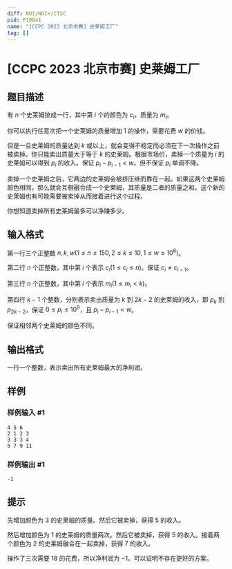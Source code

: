 ```yaml
---
diff: NOI/NOI+/CTSC
pid: P10041
name: "[CCPC 2023 北京市赛] 史莱姆工厂"
tag: []
---
```

# [CCPC 2023 北京市赛] 史莱姆工厂
## 题目描述

有 $n$ 个史莱姆排成一行，其中第 $i$ 个的颜色为 $c_i$，质量为 $m_i$。

你可以执行任意次把一个史莱姆的质量增加 $1$ 的操作，需要花费 $w$ 的价钱。

但是一旦史莱姆的质量达到 $k$ 或以上，就会变得不稳定而必须在下一次操作之前被卖掉。你只能卖出质量大于等于 $k$ 的史莱姆。根据市场价，卖掉一个质量为 $i$ 的史莱姆可以得到 $p_i$ 的收入。保证 $p_i-p_{i-1}<w$。但不保证 $p_i$ 单调不降。

卖掉一个史莱姆之后，它两边的史莱姆会被挤压继而靠在一起。如果这两个史莱姆颜色相同，那么就会互相融合成一个史莱姆，其质量是二者的质量之和。这个新的史莱姆也有可能需要被卖掉从而接着进行这个过程。

你想知道卖掉所有史莱姆最多可以净赚多少。
## 输入格式

第一行三个正整数 $n,k,w(1\le n\le 150, 2\le k\le 10, 1\le w\le 10^6)$。

第二行 $n$ 个正整数，其中第 $i$ 个表示 $c_i(1\le c_i\le n)$。保证 $c_i\not=c_{i-1}$。

第三行 $n$ 个正整数，其中第 $i$ 个表示 $m_i(1\le m_i<k)$。

第四行 $k-1$ 个整数，分别表示卖出质量为 $k$ 到 $2k-2$ 的史莱姆的收入，即 $p_k$ 到 $p_{2k-2}$，保证 $0\le p_i\le 10^9$，且 $p_i-p_{i-1}<w$。

保证相邻两个史莱姆的颜色不同。
## 输出格式

一行一个整数，表示卖出所有史莱姆最大的净利润。
## 样例

### 样例输入 #1
```
4 5 6
2 1 2 3
3 3 3 4
5 7 9 11
```
### 样例输出 #1
```
-1
```
## 提示

先增加颜色为 $3$ 的史莱姆的质量。然后它被卖掉，获得 $5$ 的收入。

然后增加颜色为 $1$ 的史莱姆的质量两次。然后它被卖掉，获得 $5$ 的收入。接着两个颜色为 $2$ 的史莱姆融合在一起卖掉，获得 $7$ 的收入。

操作了三次需要 $18$ 的花费，所以净利润为 $-1$。可以证明不存在更好的方案。
